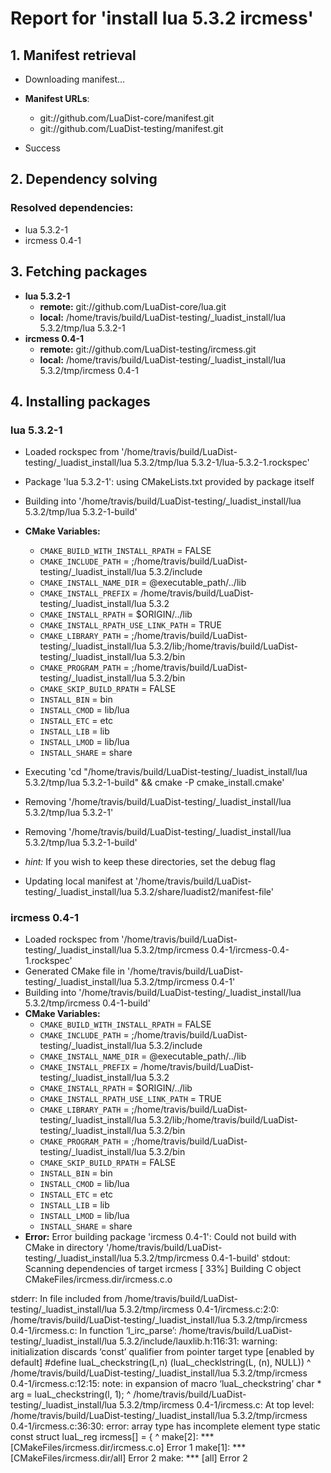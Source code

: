 # Report for 'install lua 5.3.2 ircmess'


## 1. Manifest retrieval

- Downloading manifest...

- **Manifest URLs**:
    - git://github.com/LuaDist-core/manifest.git
    - git://github.com/LuaDist-testing/manifest.git
- Success

## 2. Dependency solving


### Resolved dependencies:
- lua 5.3.2-1
- ircmess 0.4-1

## 3. Fetching packages

- **lua 5.3.2-1**
    - **remote:** git://github.com/LuaDist-core/lua.git
    - **local:** /home/travis/build/LuaDist-testing/_luadist_install/lua 5.3.2/tmp/lua 5.3.2-1
- **ircmess 0.4-1**
    - **remote:** git://github.com/LuaDist-testing/ircmess.git
    - **local:** /home/travis/build/LuaDist-testing/_luadist_install/lua 5.3.2/tmp/ircmess 0.4-1

## 4. Installing packages


### lua 5.3.2-1
- Loaded rockspec from '/home/travis/build/LuaDist-testing/_luadist_install/lua 5.3.2/tmp/lua 5.3.2-1/lua-5.3.2-1.rockspec'
- Package 'lua 5.3.2-1': using CMakeLists.txt provided by package itself
- Building into '/home/travis/build/LuaDist-testing/_luadist_install/lua 5.3.2/tmp/lua 5.3.2-1-build'
- **CMake Variables:**
    - `CMAKE_BUILD_WITH_INSTALL_RPATH` = FALSE
    - `CMAKE_INCLUDE_PATH` = ;/home/travis/build/LuaDist-testing/_luadist_install/lua 5.3.2/include
    - `CMAKE_INSTALL_NAME_DIR` = @executable_path/../lib
    - `CMAKE_INSTALL_PREFIX` = /home/travis/build/LuaDist-testing/_luadist_install/lua 5.3.2
    - `CMAKE_INSTALL_RPATH` = $ORIGIN/../lib
    - `CMAKE_INSTALL_RPATH_USE_LINK_PATH` = TRUE
    - `CMAKE_LIBRARY_PATH` = ;/home/travis/build/LuaDist-testing/_luadist_install/lua 5.3.2/lib;/home/travis/build/LuaDist-testing/_luadist_install/lua 5.3.2/bin
    - `CMAKE_PROGRAM_PATH` = ;/home/travis/build/LuaDist-testing/_luadist_install/lua 5.3.2/bin
    - `CMAKE_SKIP_BUILD_RPATH` = FALSE
    - `INSTALL_BIN` = bin
    - `INSTALL_CMOD` = lib/lua
    - `INSTALL_ETC` = etc
    - `INSTALL_LIB` = lib
    - `INSTALL_LMOD` = lib/lua
    - `INSTALL_SHARE` = share
- Executing 'cd "/home/travis/build/LuaDist-testing/_luadist_install/lua 5.3.2/tmp/lua 5.3.2-1-build" && cmake -P cmake_install.cmake'
- Removing '/home/travis/build/LuaDist-testing/_luadist_install/lua 5.3.2/tmp/lua 5.3.2-1'
- Removing '/home/travis/build/LuaDist-testing/_luadist_install/lua 5.3.2/tmp/lua 5.3.2-1-build'

- *hint:* If you wish to keep these directories, set the debug flag
- Updating local manifest at '/home/travis/build/LuaDist-testing/_luadist_install/lua 5.3.2/share/luadist2/manifest-file'

### ircmess 0.4-1
- Loaded rockspec from '/home/travis/build/LuaDist-testing/_luadist_install/lua 5.3.2/tmp/ircmess 0.4-1/ircmess-0.4-1.rockspec'
- Generated CMake file in '/home/travis/build/LuaDist-testing/_luadist_install/lua 5.3.2/tmp/ircmess 0.4-1'
- Building into '/home/travis/build/LuaDist-testing/_luadist_install/lua 5.3.2/tmp/ircmess 0.4-1-build'
- **CMake Variables:**
    - `CMAKE_BUILD_WITH_INSTALL_RPATH` = FALSE
    - `CMAKE_INCLUDE_PATH` = ;/home/travis/build/LuaDist-testing/_luadist_install/lua 5.3.2/include
    - `CMAKE_INSTALL_NAME_DIR` = @executable_path/../lib
    - `CMAKE_INSTALL_PREFIX` = /home/travis/build/LuaDist-testing/_luadist_install/lua 5.3.2
    - `CMAKE_INSTALL_RPATH` = $ORIGIN/../lib
    - `CMAKE_INSTALL_RPATH_USE_LINK_PATH` = TRUE
    - `CMAKE_LIBRARY_PATH` = ;/home/travis/build/LuaDist-testing/_luadist_install/lua 5.3.2/lib;/home/travis/build/LuaDist-testing/_luadist_install/lua 5.3.2/bin
    - `CMAKE_PROGRAM_PATH` = ;/home/travis/build/LuaDist-testing/_luadist_install/lua 5.3.2/bin
    - `CMAKE_SKIP_BUILD_RPATH` = FALSE
    - `INSTALL_BIN` = bin
    - `INSTALL_CMOD` = lib/lua
    - `INSTALL_ETC` = etc
    - `INSTALL_LIB` = lib
    - `INSTALL_LMOD` = lib/lua
    - `INSTALL_SHARE` = share
- **Error:** Error building package 'ircmess 0.4-1': Could not build with CMake in directory '/home/travis/build/LuaDist-testing/_luadist_install/lua 5.3.2/tmp/ircmess 0.4-1-build'
stdout:
Scanning dependencies of target ircmess
[ 33%] Building C object CMakeFiles/ircmess.dir/ircmess.c.o

stderr:
In file included from /home/travis/build/LuaDist-testing/_luadist_install/lua 5.3.2/tmp/ircmess 0.4-1/ircmess.c:2:0:
/home/travis/build/LuaDist-testing/_luadist_install/lua 5.3.2/tmp/ircmess 0.4-1/ircmess.c: In function ‘l_irc_parse’:
/home/travis/build/LuaDist-testing/_luadist_install/lua 5.3.2/include/lauxlib.h:116:31: warning: initialization discards ‘const’ qualifier from pointer target type [enabled by default]
 #define luaL_checkstring(L,n) (luaL_checklstring(L, (n), NULL))
                               ^
/home/travis/build/LuaDist-testing/_luadist_install/lua 5.3.2/tmp/ircmess 0.4-1/ircmess.c:12:15: note: in expansion of macro ‘luaL_checkstring’
  char * arg = luaL_checkstring(l, 1);
               ^
/home/travis/build/LuaDist-testing/_luadist_install/lua 5.3.2/tmp/ircmess 0.4-1/ircmess.c: At top level:
/home/travis/build/LuaDist-testing/_luadist_install/lua 5.3.2/tmp/ircmess 0.4-1/ircmess.c:36:30: error: array type has incomplete element type
 static const struct luaL_reg ircmess[] = {
                              ^
make[2]: *** [CMakeFiles/ircmess.dir/ircmess.c.o] Error 1
make[1]: *** [CMakeFiles/ircmess.dir/all] Error 2
make: *** [all] Error 2


